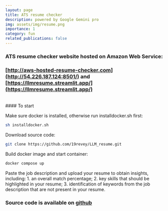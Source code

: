 ```yaml
---
layout: page
title: ATS resume checker
description: powered by Google Gemini pro
img: assets/img/resume.png
importance: 1
category: fun
related_publications: false
---
```



### ATS resume checker website hosted on Amazon Web Service: 
### [http://aws-hosted-resume-checker.com](http://54.226.187.124:8501/) and [https://llmresume.streamlit.app/](https://llmresume.streamlit.app/)

<br>
#### To start

Make sure docker is installed, otherwise run installdocker.sh first:
```bash
sh installdocker.sh
```
Download source code:
```bash
git clone https://github.com/19revey/LLM_resume.git
```
Build docker image and start container:
```bash
docker compose up
```



Paste the job description and upload your resume to obtain insights, including: 
    1. an overall match percentage; 
    2. key skills that should be highlighted in your resume; 
    3. identification of keywords from the job description that are not present in your resume.

### Source code is available on [github](https://github.com/19revey/LLM_resume.git)
